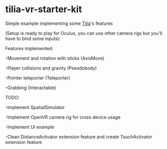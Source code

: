 # tilia-vr-starter-kit

Simple example implementing some [Tilia](https://github.com/ExtendRealityLtd)'s features

(Setup is ready to play for Oculus, you can use other camera rigs but you'll have to bind some inputs)

Features implemented:

-Movement and rotation with sticks (AxisMove)

-Player collisions and gravity (Pseudobody)

-Pointer teleporter (Teleporter)

-Grabbing (Interactable)

TODO:

-Implement SpatialSimulator

-Implement OpenVR camera rig for cross device usage

-Implement UI example

-Clean DistanceActivator extension feature and create TouchActivator extension feature
